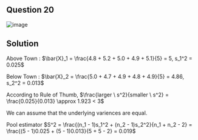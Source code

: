 ## Question 20

![image](https://github.com/user-attachments/assets/9e1ed4f1-a629-44eb-99c6-e12677734749)

## Solution

Above Town : $\bar{X}_1 = \frac{4.8 + 5.2 + 5.0 + 4.9 + 5.1}{5} = 5, s_1^2 = 0.025$

Below Town : $\bar{X}_2 = \frac{5.0 + 4.7 + 4.9 + 4.8 + 4.9}{5} = 4.86, s_2^2 = 0.013$

According to Rule of Thumb, $\frac{larger \ s^2}{smaller \ s^2} = \frac{0.025}{0.013} \approx 1.923 < 3$

We can assume that the underlying variences are equal.

Pool estimator $S^2 = \frac{(n_1 - 1)s_1^2 + (n_2 - 1)s_2^2}{n_1 + n_2 - 2} = \frac{(5 - 1)0.025 + (5 - 1)0.013}{5 + 5 - 2} = 0.019$
